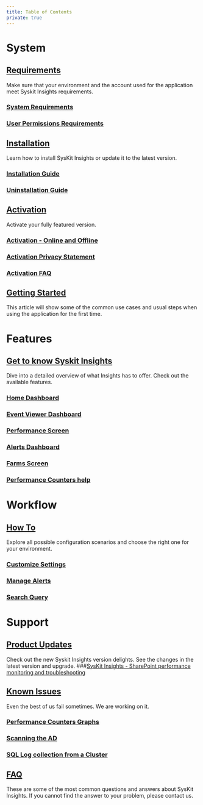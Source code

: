 ```yaml
---
title: Table of Contents
private: true
---
```


# System

## [Requirements](requirements)
Make sure that your environment and the account used for the application meet Syskit Insights requirements.
### [System Requirements](system-requirements.md)
### [User Permissions Requirements](user-permissions-requirements.md)

## [Installation](installation)
Learn how to install SysKit Insights or update it to the latest version. 
### [Installation Guide](installation-guide.md)
### [Uninstallation Guide](uninstallation-guide.md)

## [Activation](activation)
Activate your fully featured version.
### [Activation - Online and Offline](online-offline-activation.md)
### [Activation Privacy Statement](activation-privacy-statement.md)
### [Activation FAQ](activation-faq.md)

## [Getting Started](getting-started)
This article will show some of the common use cases and usual steps when using the application for the first time.
### [](index.md)

# Features

## [Get to know Syskit Insights](get-to-know-insights)
Dive into a detailed overview of what Insights has to offer. Check out the available features. 
### [Home Dashboard](insights-home.md)
### [Event Viewer Dashboard](event-viewer.md)
### [Performance Screen](performance-screen.md)
### [Alerts Dashboard](insights-alerts.md)
### [Farms Screen](farms-screen.md)
### [Performance Counters help](performance-counters.md)

# Workflow

## [How To](how-to)
Explore all possible configuration scenarios and choose the right one for your environment.
### [Customize Settings](customize-settings.md)
### [Manage Alerts](manage-alerts.md)
### [Search Query](search-query.md)

# Support

## [Product Updates](product-updates)
Check out the new Syskit Insights version delights. See the changes in the latest version and upgrade. 
###[SysKit Insights - SharePoint performance monitoring and troubleshooting](insights1-release-note.md)

## [Known Issues](known-issues)
Even the best of us fail sometimes. We are working on it. 
### [Performance Counters Graphs](performance-counters-laptop-sleeping.md)
### [Scanning the AD](scan-ad-server-number.md)
### [SQL Log collection from a Cluster](servers-in-cluster.md)

## [FAQ](faq)
These are some of the most common questions and answers about SysKit Insights. If you cannot find the answer to your problem, please contact us.
### [](index.md)
